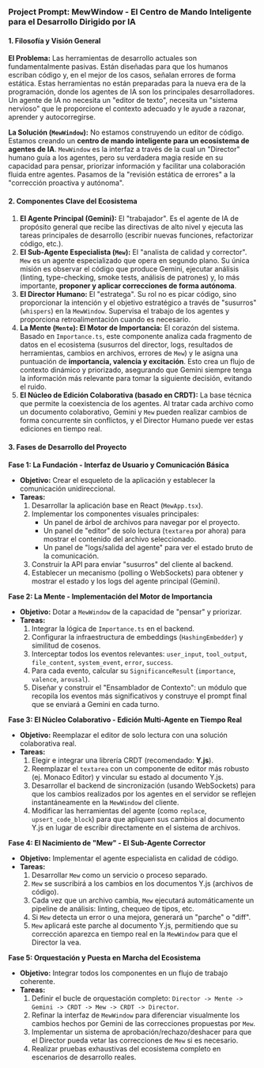 ### **Project Prompt: MewWindow - El Centro de Mando Inteligente para el Desarrollo Dirigido por IA**

#### **1. Filosofía y Visión General**

**El Problema:** Las herramientas de desarrollo actuales son fundamentalmente pasivas. Están diseñadas para que los humanos escriban código y, en el mejor de los casos, señalan errores de forma estática. Estas herramientas no están preparadas para la nueva era de la programación, donde los agentes de IA son los principales desarrolladores. Un agente de IA no necesita un "editor de texto", necesita un "sistema nervioso" que le proporcione el contexto adecuado y le ayude a razonar, aprender y autocorregirse.

**La Solución (`MewWindow`):** No estamos construyendo un editor de código. Estamos creando un **centro de mando inteligente para un ecosistema de agentes de IA**. `MewWindow` es la interfaz a través de la cual un "Director" humano guía a los agentes, pero su verdadera magia reside en su capacidad para pensar, priorizar información y facilitar una colaboración fluida entre agentes. Pasamos de la "revisión estática de errores" a la "corrección proactiva y autónoma".

#### **2. Componentes Clave del Ecosistema**

1.  **El Agente Principal (Gemini):** El "trabajador". Es el agente de IA de propósito general que recibe las directivas de alto nivel y ejecuta las tareas principales de desarrollo (escribir nuevas funciones, refactorizar código, etc.).
2.  **El Sub-Agente Especialista (`Mew`):** El "analista de calidad y corrector". `Mew` es un agente especializado que opera en segundo plano. Su única misión es observar el código que produce Gemini, ejecutar análisis (linting, type-checking, smoke tests, análisis de patrones) y, lo más importante, **proponer y aplicar correcciones de forma autónoma**.
3.  **El Director Humano:** El "estratega". Su rol no es picar código, sino proporcionar la intención y el objetivo estratégico a través de "susurros" (`whispers`) en la `MewWindow`. Supervisa el trabajo de los agentes y proporciona retroalimentación cuando es necesario.
4.  **La Mente (`Mente`): El Motor de Importancia:** El corazón del sistema. Basado en `Importance.ts`, este componente analiza cada fragmento de datos en el ecosistema (susurros del director, logs, resultados de herramientas, cambios en archivos, errores de `Mew`) y le asigna una puntuación de **importancia, valencia y excitación**. Esto crea un flujo de contexto dinámico y priorizado, asegurando que Gemini siempre tenga la información más relevante para tomar la siguiente decisión, evitando el ruido.
5.  **El Núcleo de Edición Colaborativa (basado en CRDT):** La base técnica que permite la coexistencia de los agentes. Al tratar cada archivo como un documento colaborativo, Gemini y `Mew` pueden realizar cambios de forma concurrente sin conflictos, y el Director Humano puede ver estas ediciones en tiempo real.

#### **3. Fases de Desarrollo del Proyecto**

**Fase 1: La Fundación - Interfaz de Usuario y Comunicación Básica**

- **Objetivo:** Crear el esqueleto de la aplicación y establecer la comunicación unidireccional.
- **Tareas:**
  1.  Desarrollar la aplicación base en React (`MewApp.tsx`).
  2.  Implementar los componentes visuales principales:
      - Un panel de árbol de archivos para navegar por el proyecto.
      - Un panel de "editor" de solo lectura (`textarea` por ahora) para mostrar el contenido del archivo seleccionado.
      - Un panel de "logs/salida del agente" para ver el estado bruto de la comunicación.
  3.  Construir la API para enviar "susurros" del cliente al backend.
  4.  Establecer un mecanismo (polling o WebSockets) para obtener y mostrar el estado y los logs del agente principal (Gemini).

**Fase 2: La Mente - Implementación del Motor de Importancia**

- **Objetivo:** Dotar a `MewWindow` de la capacidad de "pensar" y priorizar.
- **Tareas:**
  1.  Integrar la lógica de `Importance.ts` en el backend.
  2.  Configurar la infraestructura de embeddings (`HashingEmbedder`) y similitud de cosenos.
  3.  Interceptar todos los eventos relevantes: `user_input`, `tool_output`, `file_content`, `system_event`, `error`, `success`.
  4.  Para cada evento, calcular su `SignificanceResult` (`importance`, `valence`, `arousal`).
  5.  Diseñar y construir el "Ensamblador de Contexto": un módulo que recopila los eventos más significativos y construye el prompt final que se enviará a Gemini en cada turno.

**Fase 3: El Núcleo Colaborativo - Edición Multi-Agente en Tiempo Real**

- **Objetivo:** Reemplazar el editor de solo lectura con una solución colaborativa real.
- **Tareas:**
  1.  Elegir e integrar una librería CRDT (recomendado: **Y.js**).
  2.  Reemplazar el `textarea` con un componente de editor más robusto (ej. Monaco Editor) y vincular su estado al documento Y.js.
  3.  Desarrollar el backend de sincronización (usando WebSockets) para que los cambios realizados por los agentes en el servidor se reflejen instantáneamente en la `MewWindow` del cliente.
  4.  Modificar las herramientas del agente (como `replace`, `upsert_code_block`) para que apliquen sus cambios al documento Y.js en lugar de escribir directamente en el sistema de archivos.

**Fase 4: El Nacimiento de "Mew" - El Sub-Agente Corrector**

- **Objetivo:** Implementar el agente especialista en calidad de código.
- **Tareas:**
  1.  Desarrollar `Mew` como un servicio o proceso separado.
  2.  `Mew` se suscribirá a los cambios en los documentos Y.js (archivos de código).
  3.  Cada vez que un archivo cambia, `Mew` ejecutará automáticamente un pipeline de análisis: linting, chequeo de tipos, etc.
  4.  Si `Mew` detecta un error o una mejora, generará un "parche" o "diff".
  5.  `Mew` aplicará este parche al documento Y.js, permitiendo que su corrección aparezca en tiempo real en la `MewWindow` para que el Director la vea.

**Fase 5: Orquestación y Puesta en Marcha del Ecosistema**

- **Objetivo:** Integrar todos los componentes en un flujo de trabajo coherente.
- **Tareas:**
  1.  Definir el bucle de orquestación completo: `Director -> Mente -> Gemini -> CRDT -> Mew -> CRDT -> Director`.
  2.  Refinar la interfaz de `MewWindow` para diferenciar visualmente los cambios hechos por Gemini de las correcciones propuestas por `Mew`.
  3.  Implementar un sistema de aprobación/rechazo/deshacer para que el Director pueda vetar las correcciones de `Mew` si es necesario.
  4.  Realizar pruebas exhaustivas del ecosistema completo en escenarios de desarrollo reales.

